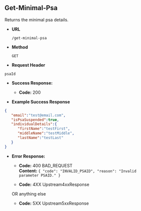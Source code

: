 Get-Minimal-Psa
-----------------------
Returns the minimal psa details.

* **URL**

  `/get-minimal-psa`

* **Method**

  `GET`
  
*  **Request Header**
 
  `psaId`

* **Success Response:**

  * **Code:** 200 <br />

* **Example Success Response**

```json
{
   "email":"test@email.com",
   "isPsaSuspended":true,
   "individualDetails":{
      "firstName":"testFirst",
      "middleName":"testMiddle",
      "lastName":"testLast"
   }
}

```

* **Error Response:**

  * **Code:** 400 BAD_REQUEST <br />
    **Content:** `{
                     "code": "INVALID_PSAID",
                     "reason": "Invalid parameter PSAID."
                  }`

  * **Code:** 4XX Upstream4xxResponse <br />

  OR anything else

  * **Code:** 5XX Upstream5xxResponse <br />